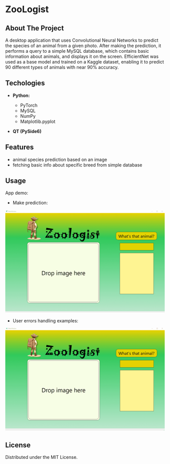 # ZooLogist

## About The Project

A desktop application that uses Convolutional Neural Networks to predict the species of an animal from a given photo. After making the prediction, it performs a query to a simple MySQL database, which contains basic information about animals, and displays it on the screen. EfficientNet was used as a base model and trained on a Kaggle dataset, enabling it to predict 90 different types of animals with near 90% accuracy.

## Techologies

- **Python:**

  - PyTorch
  - MySQL
  - NumPy
  - Matplotlib.pyplot

- **QT (PySide6)**

## Features

- animal species prediction based on an image
- fetching basic info about specific breed from simple database

## Usage

App demo:

- Make prediction:

![](https://github.com/kenox2/ZooLogist/blob/main/readme_files/Usage.gif)

- User errors handling examples:

![](https://github.com/kenox2/ZooLogist/blob/main/readme_files/ErrorHandling.gif)

## License

Distributed under the MIT License.

